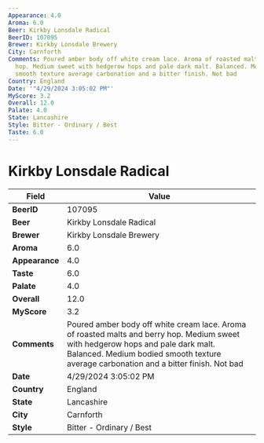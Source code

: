 ```yaml
---
Appearance: 4.0
Aroma: 6.0
Beer: Kirkby Lonsdale Radical
BeerID: 107095
Brewer: Kirkby Lonsdale Brewery
City: Carnforth
Comments: Poured amber body off white cream lace. Aroma of roasted malts and berry
  hop. Medium sweet with hedgerow hops and pale dark malt. Balanced. Medium bodied
  smooth texture average carbonation and a bitter finish. Not bad
Country: England
Date: '"4/29/2024 3:05:02 PM"'
MyScore: 3.2
Overall: 12.0
Palate: 4.0
State: Lancashire
Style: Bitter - Ordinary / Best
Taste: 6.0
---
```


# Kirkby Lonsdale Radical

| Field         | Value |
|---------------|-------|
| **BeerID** | 107095 |
| **Beer** | Kirkby Lonsdale Radical |
| **Brewer** | Kirkby Lonsdale Brewery |
| **Aroma** | 6.0 |
| **Appearance** | 4.0 |
| **Taste** | 6.0 |
| **Palate** | 4.0 |
| **Overall** | 12.0 |
| **MyScore** | 3.2 |
| **Comments** | Poured amber body off white cream lace. Aroma of roasted malts and berry hop. Medium sweet with hedgerow hops and pale dark malt. Balanced. Medium bodied smooth texture average carbonation and a bitter finish. Not bad |
| **Date** | 4/29/2024 3:05:02 PM |
| **Country** | England |
| **State** | Lancashire |
| **City** | Carnforth |
| **Style** | Bitter - Ordinary / Best |
